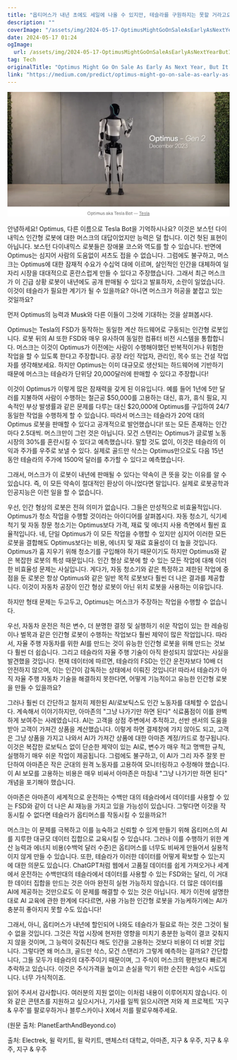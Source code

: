 ```yaml
---
title: "옵티머스가 내년 초에도 세일에 나올 수 있지만, 테슬라를 구원하지는 못할 거라고요"
description: ""
coverImage: "/assets/img/2024-05-17-OptimusMightGoOnSaleAsEarlyAsNextYearButItWontSaveTesla_0.png"
date: 2024-05-17 01:24
ogImage: 
  url: /assets/img/2024-05-17-OptimusMightGoOnSaleAsEarlyAsNextYearButItWontSaveTesla_0.png
tag: Tech
originalTitle: "Optimus Might Go On Sale As Early As Next Year, But It Won’t Save Tesla"
link: "https://medium.com/predict/optimus-might-go-on-sale-as-early-as-next-year-but-it-wont-save-tesla-189a614bfd29"
---
```




![Optimus Robot](/assets/img/2024-05-17-OptimusMightGoOnSaleAsEarlyAsNextYearButItWontSaveTesla_0.png)

안녕하세요! Optimus, 다른 이름으로 Tesla Bot을 기억하시나요? 이것은 보스턴 다이내믹스 인간형 로봇에 대한 머스크의 대답이었지만 능력은 덜 합니다. 이건 헛된 표현이 아닙니다. 보스턴 다이내믹스 로봇들은 장애물 코스와 역도를 할 수 있습니다. 반면에 Optimus는 심지어 사람의 도움없이 셔츠도 접을 수 없습니다. 그럼에도 불구하고, 머스크는 Optimus에 대한 잠재적 수요가 수십억 대에 이르며, 살인적인 인간을 대체하여 일자리 시장을 대대적으로 혼란스럽게 만들 수 있다고 주장했습니다. 그래서 최근 머스크가 이 긴급 상황 로봇이 내년에도 공개 판매될 수 있다고 발표하자, 소란이 일었습니다. 이것이 테슬라가 필요한 계기가 될 수 있을까요? 아니면 머스크가 허공을 붙잡고 있는 것일까요?

먼저 Optimus의 능력과 Musk와 다른 이들이 그것에 기대하는 것을 살펴봅시다.

Optimus는 Tesla의 FSD가 동작하는 동일한 계산 하드웨어로 구동되는 인간형 로봇입니다. 로봇 뒤의 AI 또한 FSD와 매우 유사하여 동일한 컴퓨터 비전 시스템을 통합합니다. 머스크는 이것이 Optimus가 이전에는 사람이 수행해야했던 반복적이거나 위험한 작업을 할 수 있도록 한다고 주장합니다. 공장 라인 작업자, 관리인, 목수 또는 건설 작업자를 생각해보세요. 하지만 Optimus는 이미 대규모로 생산되는 하드웨어에 기반하기 때문에 머스크는 테슬라가 단위당 20,000달러에 판매할 수 있다고 주장합니다!


<div class="content-ad"></div>

이것이 Optimus가 이렇게 많은 잠재력을 갖게 된 이유입니다. 예를 들어 1년에 5만 달러를 지불하여 사람이 수행하는 철근공 $50,000를 고용하는 대신, 휴가, 휴식 필요, 지속적인 부상 발생률과 같은 문제를 다루는 대신 $20,000에 Optimus를 구입하여 24/7 동일한 작업을 수행하게 할 수 있습니다. 따라서 머스크는 테슬라가 20억 대의 Optimus 로봇을 판매할 수 있다고 공개적으로 발언했습니다! 또는 모든 존재하는 인간마다 2.5대씩. 머스크만이 그런 것은 아닙니다. 모건 스탠리는 Optimus가 글로벌 노동 시장의 30%를 혼란시킬 수 있다고 예측했습니다. 말할 것도 없이, 이것은 테슬라의 이익과 주가를 우주로 보낼 수 있다. 실제로 골드만 삭스는 Optimus만으로도 다음 15년 동안 테슬라의 주가에 1500억 달러를 추가할 수 있다고 예측했습니다.

그래서, 머스크가 이 로봇이 내년에 판매될 수 있다는 약속이 큰 뜻을 갖는 이유를 알 수 있습니다. 즉, 이 모든 약속이 절대적인 환상이 아니었다면 말입니다. 실제로 로봇공학과 인공지능은 이런 일을 할 수 없습니다.

우선, 인간 형상의 로봇은 전혀 의미가 없습니다. 그들은 만성적으로 비효율적입니다. Optimus가 청소 작업을 수행할 것이라는 아이디어를 살펴봅시다. 자동 청소기, 식기세척기 및 자동 창문 청소기는 Optimus보다 가격, 재료 및 에너지 사용 측면에서 훨씬 효율적입니다. 네, 단일 Optimus가 이 모든 작업을 수행할 수 있지만 심지어 이러한 모든 로봇을 결합해도 Optimus보다는 비용, 에너지 및 재료 효율성이 더 높을 것입니다. Optimus가 훔 지우기 위해 청소기를 구입해야 하기 때문이기도 하지만 Optimus와 같은 복잡한 로봇의 특성 때문입니다. 인간 형상 로봇에 할 수 있는 모든 작업에 대해 이러한 비효율성 문제는 사실입니다. 게다가, 자동 청소기와 같은 특정하고 제한된 작업에 중점을 둔 로봇은 항상 Optimus와 같은 일반 목적 로봇보다 훨씬 더 나은 결과를 제공합니다. 이것이 자동차 공장이 인간 형상 로봇이 아닌 위치 로봇을 사용하는 이유입니다.

하지만 형태 문제는 두고두고, Optimus는 머스크가 주장하는 작업을 수행할 수 없습니다.

<div class="content-ad"></div>

우선, 자동차 운전은 적은 변수, 더 분명한 결정 및 실행하기 쉬운 작업이 있는 한 레슬링이나 벌목과 같은 인간형 로봇이 수행하는 작업보다 훨씬 제약이 많은 작업입니다. 따라서, 자율 주행 자동차를 위한 AI를 만드는 것이 유능한 인간형 로봇을 위해 만드는 것보다 훨씬 더 쉽습니다. 그리고 테슬라의 자율 주행 기술이 아직 완성되지 않았다는 사실을 발견했을 것입니다. 현재 데이터에 따르면, 테슬라의 FSD는 인간 운전자보다 10배 더 안전하지 않으며, 이는 인간이 감독하는 상태에서 이뤄진 것입니다! 따라서 테슬라가 아직 자율 주행 자동차 기술을 해결하지 못한다면, 어떻게 기능적이고 유능한 인간형 로봇을 만들 수 있을까요?

그러나 훨씬 더 간단하고 철저히 제한된 AI/로보틱스도 인간 노동자를 대체할 수 없습니다. 계속해서 이야기하지만, 아마존의 "그냥 나가기만 하면 된다" 식료품점이 이를 완벽하게 보여주는 사례였습니다. AI는 고객을 상점 주변에서 추적하고, 선반 센서의 도움을 받아 고객이 가져간 상품을 계산했습니다. 이렇게 하면 결제창에 가지 않아도 되고, 고객은 그냥 상품을 가지고 나와서 AI가 가져간 상품에 대한 아마존 계정/카드로 청구됩니다. 이것은 복잡한 로보틱스 없이 단순한 제약이 있는 AI로, 변수가 매우 적고 명백한 규칙, 실행하기 매우 쉬운 작업이 제공됩니다. 그럼에도 불구하고, 이 AI가 그리 자주 잘못 판단하여 아마존은 작은 군대의 원격 노동자를 고용하여 모니터링하고 수정해야 했습니다. 이 AI 보모를 고용하는 비용은 매우 비싸서 아마존은 마침내 "그냥 나가기만 하면 된다" 개념을 포기해야 했습니다.

아마존은 아마존이 세계적으로 운전하는 수백만 대의 테슬라에서 데이터를 사용할 수 있는 FSD와 같이 더 나은 AI 재능을 가지고 있을 가능성이 있습니다. 그렇다면 이것을 작동시킬 수 없다면 테슬라가 옵티머스를 작동시킬 수 있을까요?!

머스크는 이 문제를 극복하고 이를 능숙하고 신뢰할 수 있게 만들기 위해 옵티머스의 AI를 지루한 대규모 데이터 집합으로 교육시킬 수 있습니다. 그러나 이를 수행하기 위한 계산 능력과 에너지 비용(수백억 달러 수준)은 옵티머스를 너무도 비싸게 만들어서 실용적이지 않게 만들 수 있습니다. 또한, 테슬라가 이러한 데이터를 어떻게 확보할 수 있는지에 대한 의문도 있습니다. ChatGPT처럼 웹에서 고품질 데이터를 쉽게 가져오거나 세계에서 운전하는 수백만대의 테슬라에서 데이터를 사용할 수 있는 FSD와는 달리, 이 거대한 데이터 집합을 만드는 것은 아마 완전히 실현 가능하지 않습니다. 더 많은 데이터를 AI에 제공하는 것만으로도 이 문제를 해결할 수 있는 것은 아닙니다. 제가 이전에 설명한 대로 AI 교육에 관한 한계에 다다르면, 사용 가능한 인간형 로봇을 가능케하기에는 AI가 충분히 좋아지지 못할 수도 있습니다!

<div class="content-ad"></div>

그래서, 아니, 옵티머스가 내년에 할인되어 나와도 테슬라가 필요로 하는 것은 그것이 될 수 없을 것입니다. 그것은 작업 시장에 현저한 영향을 미치기 충분한 능력이 결코 갖춰지지 않을 것이며, 그 능력이 갖춰진다 해도 인간을 고용하는 것보다 비용이 더 비쌀 것입니다. 그렇다면 왜 머스크, 골드만 삭스, 모건 스탠리가 그렇게 예측하는 걸까요? 간단합니다, 그들 모두가 테슬라의 대주주이기 때문이며, 그 주식이 머스크의 평판보다 빠르게 추락하고 있습니다. 이것은 주식가격을 높이고 손실을 막기 위한 순진한 속임수 시도입니다. 너무 가식적이죠.

읽어 주셔서 감사합니다. 여러분의 지원 없이는 이처럼 내용이 이루어지지 않습니다. 이와 같은 콘텐츠를 지원하고 싶으시거나, 기사를 일찍 읽으시려면 저와 제 프로젝트 '지구 & 우주'를 팔로우하거나 블루스카이나 X에서 저를 팔로우해주세요.

(원문 출처: PlanetEarthAndBeyond.co)

출처: Electrek, 윌 락키트, 윌 락키트, 맨체스터 대학교, 아마존, 지구 & 우주, 지구 & 우주, 지구 & 우주